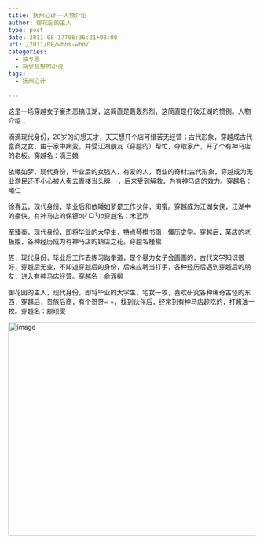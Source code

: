 ```yaml
---
title: 抚州心计——人物介绍
author: 御花园的主人
type: post
date: 2011-08-17T06:36:21+08:00
url: /2011/08/whos-who/
categories:
  - 独与思
  - 胡思乱想的小说
tags:
  - 抚州心计

---
```

<span style="font-size: small;">这是一场穿越女子豪杰恶搞江湖，这简直是轰轰烈烈，这简直是打破江湖的惯例。人物介绍：</span>

<span style="font-size: small;">滴滴现代身份，20岁的幻想天才，天天想开个店可惜苦无经营；古代形象，穿越成古代富商之女，由于家中病变，并受江湖朋友（穿越的）帮忙，夺取家产，开了个有神马店的老板。穿越名：滴三娘</span>

<span style="font-size: small;">依曦如梦，现代身份，毕业后的女强人，有爱的人，商业的奇材;古代形象，穿越成为无业游民还不小心被人卖去青楼当头牌- -，后来受到解救，为有神马店的效力。穿越名：曦仁</span>

<span style="font-size: small;">徐春云，现代身份，毕业后和依曦如梦是工作伙伴，闺蜜。穿越成为江湖女侠，江湖中的豪侠。有神马店的保镖o(╯□╰)o穿越名：木蓝欣</span>

<span style="font-size: small;">至臻秦，现代身份，即将毕业的大学生，特点琴棋书画，懂历史学。穿越后，某店的老板娘，各种经历成为有神马店的镇店之花。穿越名槿楡</span>

<span style="font-size: small;">旌，现代身份，毕业后工作去练习跆拳道，是个暴力女子会画画的，古代文学知识很好，穿越后无业，不知道穿越后的身份，后来应聘当打手，各种经历后遇到穿越后的朋友，进入有神马店经营。穿越名：俞涵柳</span>

<span style="font-size: small;">御花园的主人，现代身份，即将毕业的大学生，宅女一枚，喜欢研究各种稀奇古怪的东西，穿越后，贵族后裔，有个哥哥= =，找到伙伴后，经常到有神马店趁吃的，打酱油一枚。穿越名：颛顼雯</span>

<span style="font-size: small;"><a class="highslide-image" onclick="return hs.expand(this);" href="http://ww3.sinaimg.cn/large/66a2ae9fjw1dk5cxrqvtqj.jpg" class="highslide-image" onclick="return hs.expand(this);"><img title="Click to enlarge" src="http://ww3.sinaimg.cn/large/66a2ae9fjw1dk5cxrqvtqj.jpg" alt="image" width="585" height="436" /></a></span>

&nbsp;

&nbsp;

&nbsp;